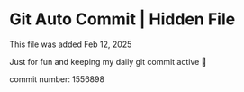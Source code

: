 # Git Auto Commit | Hidden File

This file was added Feb 12, 2025

Just for fun and keeping my daily git commit active 🤪

commit number: 1556898
